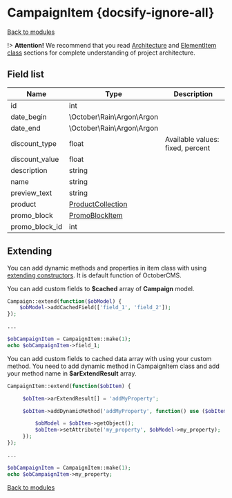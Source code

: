 # CampaignItem {docsify-ignore-all}

[Back to modules](modules/home.md)

!> **Attention!**  We recommend that you read [Architecture](home.md#architecture) and [ElementItem class](item-class/item-class.md) sections for complete understanding of  project architecture.

## Field list

|  Name | Type | Description |
|-------|------|--------|
|id|int|
|date_begin|\October\Rain\Argon\Argon|
|date_end|\October\Rain\Argon\Argon|
|discount_type|float|Available values: fixed, percent|
|discount_value|float|
|description|string|
|name|string|
|preview_text|string|
|product|[ProductCollection](modules/product/collection/collection.md)|
|promo_block|[PromoBlockItem](modules/promo-block/item/item.md)|
|promo_block_id|int|

## Extending

You can add dynamic methods and properties in item class with using [extending constructors](http://octobercms.com/docs/services/behaviors#constructor-extension).
It is default function of OctoberCMS.

You can add custom fields to **$cached** array of **Campaign** model.
```php
Campaign::extend(function($obModel) {
    $obModel->addCachedField(['field_1', 'field_2']);
});

...

$obCampaignItem = CampaignItem::make(1);
echo $obCampaignItem->field_1;
```

You can add custom fields to cached data array with using your custom method.
You need to add dynamic method in CampaignItem class and add your method name in **$arExtendResult** array.
```php
CampaignItem::extend(function($obItem) {

     $obItem->arExtendResult[] = 'addMyProperty';

     $obItem->addDynamicMethod('addMyProperty', function() use ($obItem) {

         $obModel = $obItem->getObject();
         $obItem->setAttribute('my_property', $obModel->my_property);
     });
});

...

$obCampaignItem = CampaignItem::make(1);
echo $obCampaignItem->my_property;
```

[Back to modules](modules/home.md)